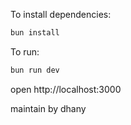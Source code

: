 To install dependencies:
```sh
bun install
```

To run:
```sh
bun run dev
```

open http://localhost:3000

maintain by dhany
